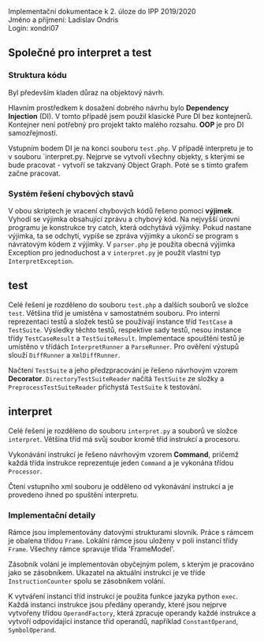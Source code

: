 Implementační dokumentace k 2. úloze do IPP 2019/2020  
Jméno a příjmení: Ladislav Ondris  
Login: xondri07

## Společné pro interpret a test

### Struktura kódu

Byl především kladen důraz na objektový návrh.

Hlavním prostředkem k dosažení dobrého návrhu bylo **Dependency Injection** (DI). V tomto případě jsem použil klasické Pure DI bez kontejnerů. Kontejner není potřebný pro projekt takto malého rozsahu. **OOP** je pro DI samozřejmostí.

Vstupním bodem DI je na konci souboru `test.php`. V případě interpretu je to v souboru `interpret.py.  Nejprve se vytvoří všechny objekty, s kterými se bude pracovat - vytvoří se takzvaný Object Graph. Poté se s tímto grafem začne pracovat.

### Systém řešení chybových stavů

V obou skriptech je vracení chybových kódů řešeno pomocí **výjimek**. Vyhodí se výjimka obsahující zprávu a chybový kód. Na nejvyšší úrovni programu je konstrukce try catch, která odchytává výjimky. Pokud nastane výjimka, ta se odchytí, vypíše se zpráva výjimky a ukončí se program s návratovým kódem z výjimky. V `parser.php` je použita obecná výjimka Exception pro jednoduchost a v `interpret.py` je použit vlastní typ `InterpretException`. 

## test

Celé řešení je rozděleno do souboru `test.php` a dalších souborů ve složce `test`. Většina tříd je umístěna v samostatném souboru. Pro interní reprezentaci testů a složek testů se používají instance tříd `TestCase` a `TestSuite`. Výsledky těchto testů, respektive sady testů, nesou instance třídy `TestCaseResult` a `TestSuiteResult`. Implementace spouštění testů je umístěno v třídách `InterpretRunner` a `ParseRunner`. Pro ověření výstupů slouží `DiffRunner` a `XmlDiffRunner`.

Načtení `TestSuite` a jeho předzpracování je řešeno návrhovým vzorem **Decorator**. `DirectoryTestSuiteReader` načítá `TestSuite` ze složky a `PreprocessTestSuiteReader` přichystá `TestSuite` k testování. 

## interpret

Celé řešení je rozděleno do souboru `interpret.py` a souborů ve složce `interpret`. Většina tříd má svůj soubor kromě tříd instrukcí a procesoru.

Vykonávání instrukcí je řešeno návrhovým vzorem **Command**, pričemž každá třída instrukce reprezentuje jeden `Command` a je vykonána třídou `Processor`.

Čtení vstupního xml souboru je odděleno od vykonávání instrukcí a je provedeno ihned po spuštění interpretu.

### Implementační detaily

Rámce jsou implementovány datovými strukturami slovník. Práce s rámcem je obalena třídou `Frame`. Lokální rámce jsou uloženy v poli instancí třídy `Frame`. Všechny rámce spravuje třída 'FrameModel'. 
 
Zásobník volání je implementován obyčejným polem, s kterým je pracováno jako se zásobníkem.
Ukazatel na aktuální instrukci je ve tříde `InstructionCounter` spolu se zásobníkem volání.

K vytváření instancí tříd instrukcí je použita funkce jazyka python `exec`.
Každá instanci instrukce jsou předány operandy, které jsou nejprve vytvořeny třídou `OperandFactory`, která zpracuje operandy každé instrukce a vytvoří odpovídající instance tříd operandů, například `ConstantOperand`, `SymbolOperand`.






